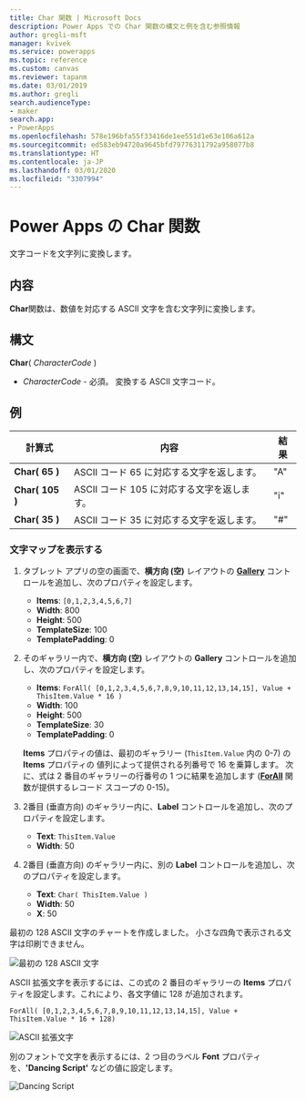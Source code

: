 ```yaml
---
title: Char 関数 | Microsoft Docs
description: Power Apps での Char 関数の構文と例を含む参照情報
author: gregli-msft
manager: kvivek
ms.service: powerapps
ms.topic: reference
ms.custom: canvas
ms.reviewer: tapanm
ms.date: 03/01/2019
ms.author: gregli
search.audienceType:
- maker
search.app:
- PowerApps
ms.openlocfilehash: 578e196bfa55f33416de1ee551d1e63e106a612a
ms.sourcegitcommit: ed583eb94720a9645bfd79776311792a958077b8
ms.translationtype: HT
ms.contentlocale: ja-JP
ms.lasthandoff: 03/01/2020
ms.locfileid: "3307994"
---
```

# <a name="char-function-in-power-apps"></a>Power Apps の Char 関数

文字コードを文字列に変換します。

## <a name="description"></a>内容

**Char**関数は、数値を対応する ASCII 文字を含む文字列に変換します。

## <a name="syntax"></a>構文

**Char**( *CharacterCode* )

- *CharacterCode* - 必須。 変換する ASCII 文字コード。

## <a name="examples"></a>例

| 計算式 | 内容 | 結果 |
| --- | --- | --- |
| **Char( 65 )** |ASCII コード 65 に対応する文字を返します。 |"A" |
| **Char( 105 )** |ASCII コード 105 に対応する文字を返します。 |"i" |
| **Char( 35 )** |ASCII コード 35 に対応する文字を返します。 |"#" |

### <a name="display-a-character-map"></a>文字マップを表示する

1. タブレット アプリの空の画面で、**横方向 (空)** レイアウトの [**Gallery**](../controls/control-gallery.md) コントロールを追加し、次のプロパティを設定します。

    - **Items**: `[0,1,2,3,4,5,6,7]`
    - **Width**: 800
    - **Height**: 500
    - **TemplateSize**: 100
    - **TemplatePadding**: 0

1. そのギャラリー内で、**横方向 (空)** レイアウトの **Gallery** コントロールを追加し、次のプロパティを設定します。

    - **Items**: `ForAll( [0,1,2,3,4,5,6,7,8,9,10,11,12,13,14,15], Value + ThisItem.Value * 16 )`
    - **Width**: 100
    - **Height**: 500
    - **TemplateSize**: 30
    - **TemplatePadding**: 0

    **Items** プロパティの値は、最初のギャラリー (`ThisItem.Value` 内の 0-7) の **Items** プロパティの 値列によって提供される列番号で 16 を乗算します。 次に、式は 2 番目のギャラリーの行番号の 1 つに結果を追加します ([**ForAll**](function-forall.md) 関数が提供するレコード スコープの 0-15)。

1. 2番目 (垂直方向) のギャラリー内に、**Label** コントロールを追加し、次のプロパティを設定します。

    - **Text**: `ThisItem.Value`
    - **Width**: 50

1. 2番目 (垂直方向) のギャラリー内に、別の **Label** コントロールを追加し、次のプロパティを設定します。

    - **Text**: `Char( ThisItem.Value )`
    - **Width**: 50
    - **X**: 50

最初の 128 ASCII 文字のチャートを作成しました。 小さな四角で表示される文字は印刷できません。

![最初の 128 ASCII 文字](media/function-char/chart-lower.png)

ASCII 拡張文字を表示するには、この式の 2 番目のギャラリーの **Items** プロパティを設定します。これにより、各文字値に 128 が追加されます。

`ForAll( [0,1,2,3,4,5,6,7,8,9,10,11,12,13,14,15], Value + ThisItem.Value * 16 + 128)`

![ASCII 拡張文字](media/function-char/chart-higher.png)

別のフォントで文字を表示するには、2 つ目のラベル **Font** プロパティを、**'Dancing Script'** などの値に設定します。

![Dancing Script](media/function-char/chart-higher-dancing-script.png)
